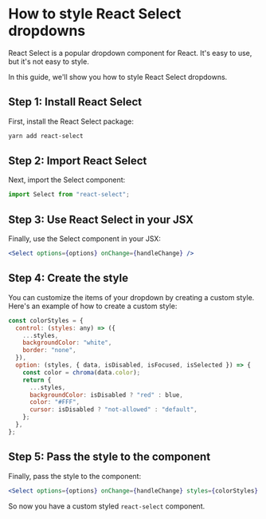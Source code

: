 # How to style React Select dropdowns

React Select is a popular dropdown component for React. It's easy to use, but it's not easy to style.

In this guide, we'll show you how to style React Select dropdowns.

## Step 1: Install React Select

First, install the React Select package:

```sh
yarn add react-select
```

## Step 2: Import React Select

Next, import the Select component:

```jsx
import Select from "react-select";
```

## Step 3: Use React Select in your JSX

Finally, use the Select component in your JSX:

```jsx
<Select options={options} onChange={handleChange} />
```

## Step 4: Create the style

You can customize the items of your dropdown by creating a custom style. Here's an example of how to create a custom style:

```jsx
const colorStyles = {
  control: (styles: any) => ({
    ...styles,
    backgroundColor: "white",
    border: "none",
  }),
  option: (styles, { data, isDisabled, isFocused, isSelected }) => {
    const color = chroma(data.color);
    return {
      ...styles,
      backgroundColor: isDisabled ? "red" : blue,
      color: "#FFF",
      cursor: isDisabled ? "not-allowed" : "default",
    };
  },
};
```

## Step 5: Pass the style to the component

Finally, pass the style to the component:

```jsx
<Select options={options} onChange={handleChange} styles={colorStyles} />
```

So now you have a custom styled `react-select` component.
